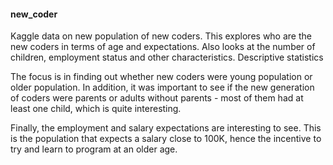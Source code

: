 #### new_coder
Kaggle data on new population of new coders.  This explores who are the new coders in terms of age and expectations.
Also looks at the number of children, employment status and other characteristics.
Descriptive statistics

The focus is in finding out whether new coders were young population or older population.
In addition, it was important to see if the new generation of coders were parents or adults without parents - most of them had at least one child, which is quite interesting.

Finally, the employment and salary expectations are interesting to see. This is the population that expects a salary close to 100K, hence the incentive to try and learn to program at an older age. 

